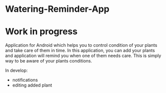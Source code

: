# Watering-Reminder-App
# Work in progress
Application for Android which helps you to control condition of your plants and take care of them in time.
In this application, you can add your plants and application will remind you when one of them needs care.
This is simply way to be aware of your plants conditions.

In develop:
- notifications
- editing added plant
